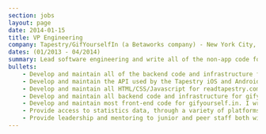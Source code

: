 ```yaml
---
section: jobs
layout: page
date: 2014-01-15
title: VP Engineering
company: Tapestry/GifYourselfIn (a Betaworks company) - New York City, NY
dates: (01/2013 - 04/2014)
summary: Lead software engineering and write all of the non-app code for readtapestry.com and gifyourself.in.
bullets:
    - Develop and maintain all of the backend code and infrastructure for readtapestry.com. This includes the Python/Django based web application, Redis/Celery task queue, Postgresql DB, and integrations with 3rd party email, messaging, storage services.
    - Develop and maintain the API used by the Tapestry iOS and Android engineers. The API provides the JSON interface to all of aspects of the web application for consumption by the devices.
    - Develop and maintain all HTML/CSS/Javascript for readtapestry.com. This includes code responsible basic site layout and the far more complex code which comprises the several story editors available to users.
    - Develop and maintain all backend code and infrastructure for gifyourself.in. This includes Python/Django, Redis/Celery, Postgresql. The site sustained &gt; 300 concurrent users over the period of ~10 hours after launch without any degradation in performance or outage through effective use of asynchronous task management for long-running gif generation.
    - Develop and maintain most front-end code for gifyourself.in. I write the bulk of the site’s functionality which includes (1) tooling for users to put their face over gifs by capturing, cropping and editing input from the user’s webcam and (2) tooling for administrators to define where on each frame in the gif the user’s face should appear. This is accomplished using plain Javascript, JQuery, and the HTML5 Media interface.
    - Provide access to statistics data, through a variety of platforms, to our business team for both sites. This includes both web GUIs and access to ETL’d data in a single relational DB via SQL.
    - Provide leadership and mentoring to junior and peer staff both within Tapestry and to other Betaworks companies.
---
```

